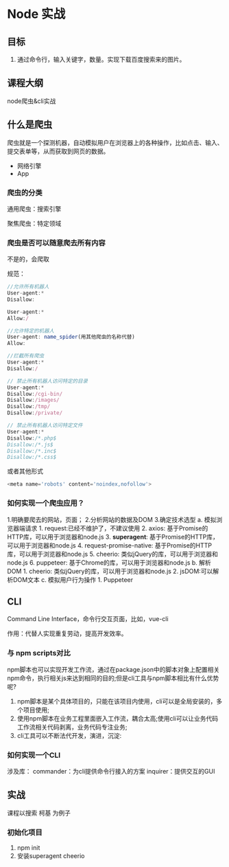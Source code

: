 # Node 实战

## 目标
1. 通过命令行，输入关键字，数量。实现下载百度搜索来的图片。

## 课程大纲

node爬虫&cli实战

## 什么是爬虫
爬虫就是一个探测机器，自动模拟用户在浏览器上的各种操作，比如点击、输入、提交表单等，从而获取到网页的数据。

- 网络引擎
- App


### 爬虫的分类

通用爬虫：搜索引擎

聚焦爬虫：特定领域

### 爬虫是否可以随意爬去所有内容

不是的，会爬取

规范：
```js
//允许所有机器人
User-agent:*
Disallow:

User-agent:*
Allow:/

//允许特定的机器人
User-agent: name_spider(用其他爬虫的名称代替)
Allow:

//拦截所有爬虫
User-agent:*
Disallow:/

// 禁止所有机器人访问特定的目录
User-agent:*
Disallow:/cgi-bin/
Disallow:/images/
Disallow:/tmp/
Disallow:/private/

// 禁止所有机器人访问特定文件
User-agent:*
Disallow:/*.php$
Disallow:/*.js$
Disallow:/*.inc$
Disallow:/*.css$
```
或者其他形式
```js
<meta name='robots' content='noindex,nofollow'>
```

### 如何实现一个爬虫应用？

1.明确要爬去的网站，页面；
2.分析网站的数据及DOM
3.确定技术选型
 a. 模拟浏览器端请求
    1. request:已经不维护了，不建议使用
    2. axios: 基于Promise的HTTP库，可以用于浏览器和node.js
    3. **superagent**: 基于Promise的HTTP库，可以用于浏览器和node.js
    4. request-promise-native: 基于Promise的HTTP库，可以用于浏览器和node.js
    5. cheerio: 类似jQuery的库，可以用于浏览器和node.js
    6. puppeteer: 基于Chrome的库，可以用于浏览器和node.js
 b. 解析DOM
    1. cheerio: 类似jQuery的库，可以用于浏览器和node.js
    2. jsDOM:可以解析DOM文本
 c. 模拟用户行为操作
    1. Puppeteer

## CLI
Command Line Interface，命令行交互页面，比如，vue-cli

作用：代替人实现重复劳动，提高开发效率。

### 与 npm scripts对比
npm脚本也可以实现开发工作流，通过在package.json中的脚本对象上配置相关npm命令，执行相关js来达到相同的目的;但是cli工具与npm脚本相比有什么优势呢?
1. npm脚本是某个具体项目的，只能在该项目内使用，cli可以是全局安装的，多个项目使用;
2. 使用npm脚本在业务工程里面嵌入工作流，耦合太高;使用cli可以让业务代码工作流相关代码剥离，业务代码专注业务;
3. cli工具可以不断法代开发，演进，沉淀:

### 如何实现一个CLI

涉及库：
commander：为cli提供命令行接入的方案
inquirer：提供交互的GUI

## 实战
课程以搜索 柯基 为例子

### 初始化项目
1. npm init
2. 安装superagent cheerio